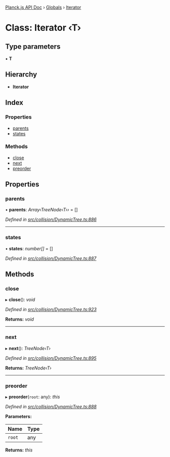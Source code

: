 [Planck.js API Doc](../README.md) › [Globals](../globals.md) › [Iterator](iterator.md)

# Class: Iterator ‹**T**›

## Type parameters

▪ **T**

## Hierarchy

* **Iterator**

## Index

### Properties

* [parents](iterator.md#parents)
* [states](iterator.md#states)

### Methods

* [close](iterator.md#close)
* [next](iterator.md#next)
* [preorder](iterator.md#preorder)

## Properties

###  parents

• **parents**: *Array‹TreeNode‹T››* = []

*Defined in [src/collision/DynamicTree.ts:886](https://github.com/shakiba/planck.js/blob/7e469c4/src/collision/DynamicTree.ts#L886)*

___

###  states

• **states**: *number[]* = []

*Defined in [src/collision/DynamicTree.ts:887](https://github.com/shakiba/planck.js/blob/7e469c4/src/collision/DynamicTree.ts#L887)*

## Methods

###  close

▸ **close**(): *void*

*Defined in [src/collision/DynamicTree.ts:923](https://github.com/shakiba/planck.js/blob/7e469c4/src/collision/DynamicTree.ts#L923)*

**Returns:** *void*

___

###  next

▸ **next**(): *TreeNode‹T›*

*Defined in [src/collision/DynamicTree.ts:895](https://github.com/shakiba/planck.js/blob/7e469c4/src/collision/DynamicTree.ts#L895)*

**Returns:** *TreeNode‹T›*

___

###  preorder

▸ **preorder**(`root`: any): *this*

*Defined in [src/collision/DynamicTree.ts:888](https://github.com/shakiba/planck.js/blob/7e469c4/src/collision/DynamicTree.ts#L888)*

**Parameters:**

Name | Type |
------ | ------ |
`root` | any |

**Returns:** *this*
